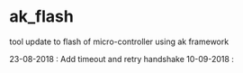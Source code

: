 # ak_flash
tool update to flash of micro-controller using ak framework

23-08-2018 : Add timeout and retry handshake
10-09-2018 : 
